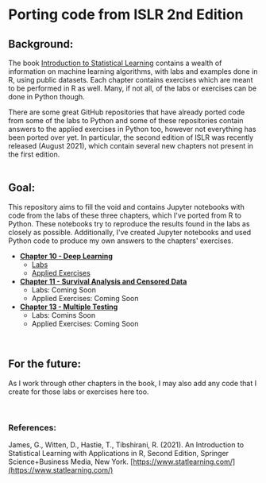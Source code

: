 # Porting code from ISLR 2nd Edition

## Background:
The book [Introduction to Statistical Learning](https://www.statlearning.com) contains a wealth of information on machine learning algorithms, with labs and examples done in R, using public datasets.  Each chapter contains exercises which are meant to be performed in R as well.  Many, if not all, of the labs or exercises can be done in Python though.  

There are some great GitHub repositories that have already ported code from some of the labs to Python and some of these repositories contain answers to the applied exercises in Python too, however not everything has been ported over yet.  In particular, the second edition of ISLR was recently released (August 2021), which contain several new chapters not present in the first edition.  
<br/>

## Goal:
This repository aims to fill the void and contains Jupyter notebooks with code from the labs of these three chapters, which I've ported from R to Python.  These notebooks try to reproduce the results found in the labs as closely as possible.  Additionally, I've created Jupyter notebooks and used Python code to produce my own answers to the chapters' exercises.

* **<u>Chapter 10 - Deep Learning</u>**
	- [Labs](https://nbviewer.org/github/papir805/ISLR2/blob/master/Python/chp10/labs/chp_10_lab_me.ipynb)
	- [Applied Exercises](https://nbviewer.org/github/papir805/ISLR2/blob/master/Python/chp10/exercises/chp_10_exercises_me.ipynb)
* **<u>Chapter 11 - Survival Analysis and Censored Data</u>**
	- Labs: Coming Soon
	- Applied Exercises: Coming Soon
* **<u>Chapter 13 - Multiple Testing</u>**
	- Labs: Comins Soon
	- Applied Exercises: Coming Soon

<br/>

## For the future:
As I work through other chapters in the book, I may also add any code that I create for those labs or exercises here too.

<br/>

### References:
James, G., Witten, D., Hastie, T., Tibshirani, R. (2021). An Introduction to Statistical Learning with Applications in R, Second Edition, Springer Science+Business Media, New York. [https://www.statlearning.com/](https://www.statlearning.com/)